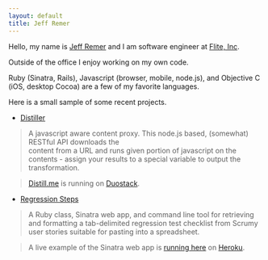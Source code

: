 ```yaml
---
layout: default
title: Jeff Remer
---
```


Hello, my name is <a href="http://jeffremer.com" title="Jeff Remer">Jeff Remer</a> and I am software engineer at <a href="http://flite.com" title="Flite, Inc.">Flite, Inc</a>.

Outside of the office I enjoy working on my own code.

Ruby (Sinatra, Rails), Javascript (browser, mobile, node.js), and Objective C (iOS, desktop Cocoa) are a few of my favorite languages.
		
Here is a small sample of some recent projects.

* [Distiller](https://github.com/jeffremer/Distiller)

> A javascript aware content proxy.  This node.js based, (somewhat) RESTful API downloads the 	
> content from a URL and runs given portion of javascript on the contents - assign your 
> results to a special variable to output the transformation.

> [Distill.me](http://distill.me) is running on [Duostack](http://duostack.com).
	 
* [Regression Steps](https://github.com/jeffremer/Regression-Steps)

> A Ruby class, Sinatra web app, and command line tool for retrieving and formatting a tab-delimited regression test
> checklist from Scrumy user stories suitable for pasting into a spreadsheet.

> A live example of the Sinatra web app is [running here](http://rstep.heroku.com) on [Heroku](http://heroku.com).
	